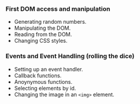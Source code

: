 ### First DOM access and manipulation

-   Generating random numbers.
-   Manipulating the DOM.
-   Reading from the DOM.
-   Changing CSS styles.

### Events and Event Handling (rolling the dice)

-   Setting up an event handler.
-   Callback functions.
-   Anoynymous functions.
-   Selecting elements by id.
-   Changing the image in an `<img>` element.
